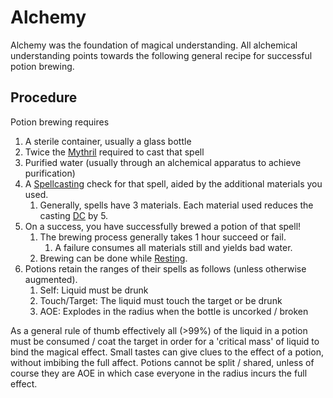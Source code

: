 # Alchemy

Alchemy was the foundation of magical understanding. All alchemical understanding points towards the following general recipe for successful potion brewing.
## Procedure
Potion brewing requires 
1. A sterile container, usually a glass bottle
2. Twice the [Mythril](../Mythril.md) required to cast that spell
3. Purified water (usually through an alchemical apparatus to achieve purification) 
4. A [Spellcasting](../Spellcasting.md) check for that spell, aided by the additional materials you used. 
	1. Generally, spells have 3 materials. Each material used reduces the casting [DC](../../Game%20Procedures/DC.md) by 5. 
5. On a success, you have successfully brewed a potion of that spell! 
	1. The brewing process generally takes 1 hour succeed or fail. 
		1. A failure consumes all materials still and yields bad water.
	2. Brewing can be done while [Resting](../../Game%20Procedures/Resting.md).
6. Potions retain the ranges of their spells as follows (unless otherwise augmented). 
	1. Self: Liquid must be drunk
	2. Touch/Target: The liquid must touch the target or be drunk
	3. AOE: Explodes in the radius when the bottle is uncorked / broken


As a general rule of thumb effectively all (>99%) of the liquid in a potion must be consumed / coat the target in order for a 'critical mass' of liquid to bind the magical effect. Small tastes can give clues to the effect of a potion, without imbibing the full affect. Potions cannot be split / shared, unless of course they are AOE in which case everyone in the radius incurs the full effect. 

